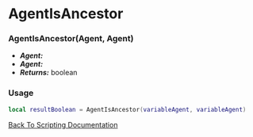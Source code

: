 # AgentIsAncestor

### AgentIsAncestor(Agent, Agent)
- ***Agent:*** 
- ***Agent:*** 
- ***Returns:*** boolean

### Usage

```Lua
local resultBoolean = AgentIsAncestor(variableAgent, variableAgent)
```


[Back To Scripting Documentation](../README.md)
